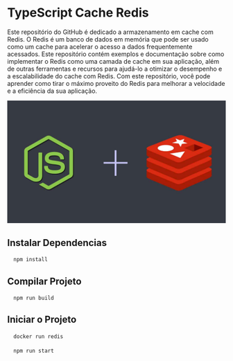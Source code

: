 # TypeScript Cache Redis

Este repositório do GitHub é dedicado a armazenamento em cache com Redis. O Redis é um banco de dados em memória que pode ser usado como um cache para acelerar o acesso a dados frequentemente acessados. Este repositório contém exemplos e documentação sobre como implementar o Redis como uma camada de cache em sua aplicação, além de outras ferramentas e recursos para ajudá-lo a otimizar o desempenho e a escalabilidade do cache com Redis. Com este repositório, você pode aprender como tirar o máximo proveito do Redis para melhorar a velocidade e a eficiência da sua aplicação.

![NodeRedis](./z9oIBKr.jpeg)

## Instalar Dependencias

```sh
  npm install
```

## Compilar Projeto

```sh
  npm run build
```

## Iniciar o Projeto

```sh
  docker run redis

  npm run start
```
